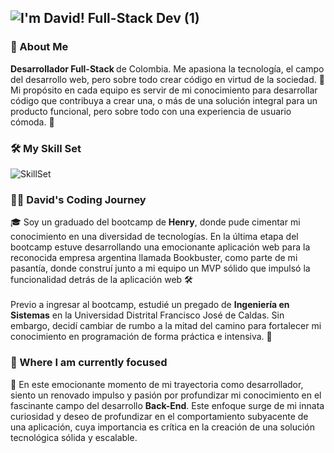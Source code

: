 ## ![I'm David! Full-Stack Dev (1)](https://github.com/itsjefferson/itsjefferson/assets/72705177/db102d38-33c4-4d45-b7ba-174c5f1f8247)
<h3>💫 About Me</h3> 
<b>Desarrollador Full-Stack </b>de Colombia. Me apasiona la tecnología, el campo del desarrollo web, pero sobre todo crear código en virtud de la sociedad. 🚀 Mi propósito en cada equipo es servir de mi conocimiento para desarrollar código que contribuya a crear una, o más de una solución integral para un producto funcional, pero sobre todo con una experiencia de usuario cómoda. 🎨

<h3>🛠️ My Skill Set</h3> 

![SkillSet](https://github.com/itsjefferson/itsjefferson/assets/72705177/6e4037db-d560-4e82-a981-78f24920d4ad)


<h3>👨‍💻 David's Coding Journey</h3>
🎓 Soy un graduado del bootcamp de <b>Henry</b>, donde pude cimentar mi conocimiento en una diversidad de tecnologías. En la última etapa del bootcamp estuve desarrollando una emocionante aplicación web para la reconocida empresa argentina llamada Bookbuster, como parte de mi pasantía, donde construí junto a mi equipo un MVP sólido que impulsó la funcionalidad detrás de la aplicación web 🛠️
<br />
<br />
Previo a ingresar al bootcamp, estudié un pregado de <b>Ingeniería en Sistemas</b> en la Universidad Distrital Francisco José de Caldas. Sin embargo, decidí cambiar de rumbo a la mitad del camino para fortalecer mi conocimiento en programación de forma práctica e intensiva. 💯

<h3>🎯 Where I am currently focused</h3>
🌱 En este emocionante momento de mi trayectoria como desarrollador, siento un renovado impulso y pasión por profundizar mi conocimiento en el fascinante campo del desarrollo <b>Back-End</b>. Este enfoque surge de mi innata curiosidad y deseo de profundizar en el comportamiento subyacente de una aplicación, cuya importancia es crítica en la creación de una solución tecnológica sólida y escalable.
